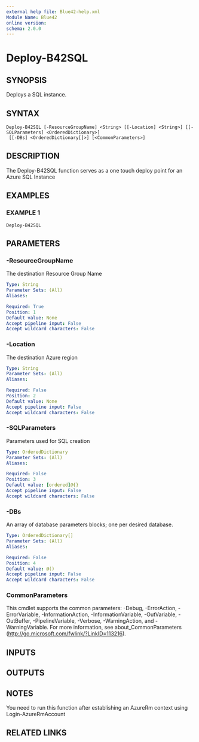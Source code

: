 ```yaml
---
external help file: Blue42-help.xml
Module Name: Blue42
online version:
schema: 2.0.0
---
```


# Deploy-B42SQL

## SYNOPSIS
Deploys a SQL instance.

## SYNTAX

```
Deploy-B42SQL [-ResourceGroupName] <String> [[-Location] <String>] [[-SQLParameters] <OrderedDictionary>]
 [[-DBs] <OrderedDictionary[]>] [<CommonParameters>]
```

## DESCRIPTION
The Deploy-B42SQL function serves as a one touch deploy point for an Azure SQL Instance

## EXAMPLES

### EXAMPLE 1
```
Deploy-B42SQL
```

## PARAMETERS

### -ResourceGroupName
The destination Resource Group Name

```yaml
Type: String
Parameter Sets: (All)
Aliases:

Required: True
Position: 1
Default value: None
Accept pipeline input: False
Accept wildcard characters: False
```

### -Location
The destination Azure region

```yaml
Type: String
Parameter Sets: (All)
Aliases:

Required: False
Position: 2
Default value: None
Accept pipeline input: False
Accept wildcard characters: False
```

### -SQLParameters
Parameters used for SQL creation

```yaml
Type: OrderedDictionary
Parameter Sets: (All)
Aliases:

Required: False
Position: 3
Default value: [ordered]@{}
Accept pipeline input: False
Accept wildcard characters: False
```

### -DBs
An array of database parameters blocks; one per desired database.

```yaml
Type: OrderedDictionary[]
Parameter Sets: (All)
Aliases:

Required: False
Position: 4
Default value: @()
Accept pipeline input: False
Accept wildcard characters: False
```

### CommonParameters
This cmdlet supports the common parameters: -Debug, -ErrorAction, -ErrorVariable, -InformationAction, -InformationVariable, -OutVariable, -OutBuffer, -PipelineVariable, -Verbose, -WarningAction, and -WarningVariable.
For more information, see about_CommonParameters (http://go.microsoft.com/fwlink/?LinkID=113216).

## INPUTS

## OUTPUTS

## NOTES
You need to run this function after establishing an AzureRm context using Login-AzureRmAccount

## RELATED LINKS
